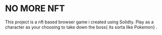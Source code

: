 # NO MORE NFT

This project is a nft based browser game i created using Solidty. Play as a character as your choosing to take down the boss{ its sorta like Pokemon} . 


```
